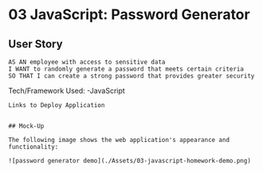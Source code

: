 # 03 JavaScript: Password Generator

## User Story

```
AS AN employee with access to sensitive data
I WANT to randomly generate a password that meets certain criteria
SO THAT I can create a strong password that provides greater security
```
Tech/Framework Used:
-JavaScript
```
Links to Deploy Application


## Mock-Up

The following image shows the web application's appearance and functionality:

![password generator demo](./Assets/03-javascript-homework-demo.png)

